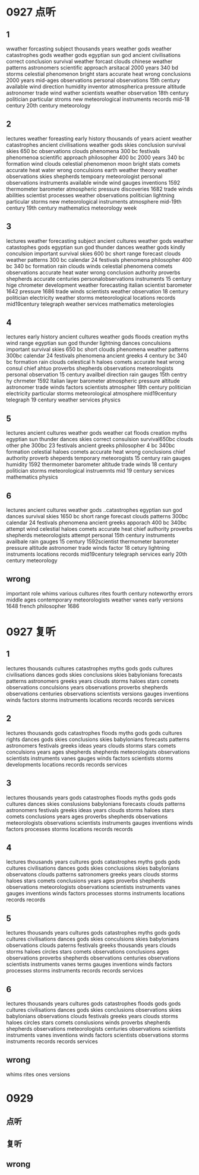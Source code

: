 # 0927 点听

## 1

wwather forcasting
subject
thousands years
weather gods
weather catastrophes
gods
weather gods
egyptian sun god
ancient civilisations
correct conclusion
survival
weather forcast
clouds
chinese
weather patterns
astronomers
scientific approach
arsitacal
2000 years
340 bd
storms
celestial phenomenon
bright stars
accurate
heat
wrong conclusions
2000 years
mid-ages
observations
personal observations
15th century
available
wind direction
humidity
inventor
atmospherica pressure
altitude
astronomer
trade wind
wather
scientists
weather observation
18th century
politician
particular
stroms
new meteorological instruments
records
mid-18 century
20th century
meteorology

## 2

lectures
weather foreasting
early history
thousands of years
acient
weather catastrophes
ancient civilisations
weather gods
skies
conclusion
survival
skies
650 bc
observations
clouds
phenomena
300 bc
festivals
phenomenoa
scientific approach
philosopher
400 bc
2000 years
340 bc
formation
wind
clouds
celestial phenomenon
moon
bright stats
comets
accurate
heat
water
wrong conculsions
earth
weather theory
weather observations
skies
shepherds
tempoary meteorologist
personal observations
instruments
available
winde
wind gauges
inventions
1592
thermometer
barometer
atmospheric pressure
discoveries
1682
trade winds
abilities
scientist
processes
weather observations
politician
lightning
particular
storms
new meteorological instruments
atmosphere
mid-19th century
19th century
mathematics
meteorology
week

## 3

lectures
weather forecasting
subject
ancient cultures
weather gods
weather catastophes
gods
egyptian sun god
thunder
dances
weather gods
kindly
conculsion
important
survival
skies
600 bc
short range forecast
clouds
weather patterns
300 bc
calendar
24 festivals
phenomena
philosopher
400 bc
340 bc
formation
rain
clouds
winds
celestial phenomena
comets
observations
accurate
heat
water
wrong conclusion
authority
proverbs
shepherds
accurate
centuries
personalobservations
instruments
15 century
hige chrometer
development
weather forecasting
italian scientist
barometer
1642
pressure
1686
trade winds
scientists
weather observation
18 century
politician
electricity
weather
storms
meteorological
locations
records
mid19century
telegraph
weather services
mathematics
meterologies

## 4

lectures
early history
ancient cultures
weather gods
floods
creation myths
wind range
egyptian sun god
thunder
lightning
dances
conculsions
important
survival
skies
650 bc
short
clouds
phenomena
weather patterns
300bc
calendar
24 festivals
phenomena
ancient greeks
4 century bc
340 bc
formation
rain clouds
celestical h
haloes
comets
accurate
heat
wrong consul
chief ahtuo
proverbs
shepherds
observations
meteorologists
personal observation
15 century
availbel
direction
rain gauges
15th centry
hy chrmeter
1592
ltalian
layer
barometer
atmospheric pressure
altitude
astronomer
trade winds
factors
scientists
atmospher
18th century
politician
electricity
particular
storms
meteorological
atmosphere
mid19century
telegraph
19 century
weather services
physics

## 5

lectures
ancient cultures
weather gods
weather cat
floods
creation myths
egyptian sun
thunder
dances
skies
correct consulsion
survival650bc
clouds
other
phe
300bc
23 festivals
ancient greeks
philosopher
4 bc
340bc
formation
celestial
haloes
comets
accurate
heat
wrong conclusions
chief authority
proverb
sheperds
temporary meteorogists
15 century
rain gauges
humidity
1592
thermometer
barometer
altitude
trade winds
18 century
politician
storms
meteorological instruemnts
mid 19 century
services
mathematics
physics

## 6

lectures
ancient cultures
weather gods
..catastrophes
egyptian sun god
dances
survival
skies
1650 bc
short range forecast
clouds
patterns
300bc
calendar
24 festivals
phenomena
ancient greeks
apporach
400 bc
340bc
attempt
wind
celestial
haloes
comets
accurate
heat
chief authority
proverbs
shepherds
meteorologists
attempt
personal 15th century
instruments
availbale
rain gauges
15 century
1592scientist
thermometer
barometer
pressure
altitude
astronomer
trade winds
factor
18 cetury
lightning
instruments
locations
records
mid19century
telegraph
services
early 20th century
meteorology

## wrong

important role
whims
various cultures
rites
fourth century
noteworthy
errors
middle ages
contemporary meteorologists
weather vanes
early versions
1648
french philosopher
1686

# 0927 复听

## 1

lectures
thousands
cultures
catastrophes
myths
gods
gods
cultures
civilisations
dances
gods
skies
conclusions
skies
babylonians
forecasts
patterns
astronomers
greeks
years
clouds
storms
haloes
stars
comets
observations
conculsions
years
observations
proverbs
shepherds
observations
centuries
observations
scientists
versions
gauges
inventions
winds
factors
storms
instruments
locations
records
records
services

## 2

lectures
thousands
gods
catastrophes
floods
myths
gods
gods
cultures
rights
dances
gods
skies
conclusions
skies
babylonians
forecasts
patterns
astronomers
festivals
greeks
ideas
years
clouds
storms
stars
comets
conculsions
years
ages
shepherds
shepherds
meteorologists
observations
scientists
instruments
vanes
gauges
winds
factors
scientists
storms
developments
locations
records
records
services

## 3

lectures
thousands
years
gods
catastrophes
floods
myths
gods
gods
cultures
dances
skies
conslusions
babylonians
forecasts
clouds
patterns
astronomers
festivals
greeks
ideas
years
clouds
storms
haloes
stars
comets
conclusions
years
ages
proverbs
shepherds
observations
meteorologists
observations
scientists
instruments
gauges
inventions
winds
factors
processes
storms
locations
records
records

## 4

lectures
thousands
years
cultures
gods
catastrophes
myths
gods
gods
cultures
civilisations
dances
gods
skies
conclusions
skies
babylonians
observatons
clouds
patterns
satronomers
greeks
years
clouds
storms
haloes
stars
comets
conclusions
years
ages
proverbs
shepherds
observations
meteorologists
observations
scientists
instruments
vanes
gauges
inventions
winds
factors
processes
storms
instruments
locations
records
records

## 5

lectures
thousands
years
cultures
gods
catastrophes
myths
gods
gods
cultures
civilisations
dances
gods
skies
conculsions
skies
babylonians
observations
clouds
paterns
festivals
greeks
thousands
years
clouds
storms
haloes
circles
stars
comets
observations
conclusions
ages
observations
proverbs
shepherds
observations
centuries
observations
scientists
instruments
vanes
terms
gauges
inventions
winds
factors
processes
storms
instruments
records
records
services

## 6

lectures
thousands
years
cultures
gods
catastrophes
floods
gods
gods
cultures
civilisations
dances
gods
skies
conclusions
observations
skies
babylonians
observations
clouds
festivals
greeks
years
clouds
storms
haloes
circles 
stars
comets
conslusions
winds
proverbs
shepherds
shepherds
observations
meteorologists
centuries
observations
scientists
instruments
vanes
inventions
winds
factors
scientists
observations
storms
instruments
records
records
services


## wrong
whims
rites
ones
versions


# 0929

## 点听

## 复听

## wrong
